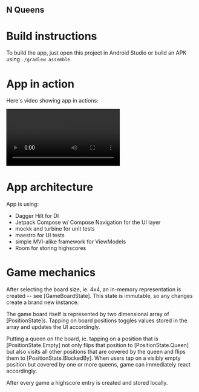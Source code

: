 ## N Queens


# Build instructions

To build the app, just open this project in Android Studio or build an APK using `./gradlew assemble`

# App in action

Here's video showing app in actions:

![](https://github.com/pelotasplus/nqueens/raw/41d0dd598e36b1137f7bc0a887b2880887a037f6/queens.webm)

# App architecture

App is using:

 - Dagger Hilt for DI
 - Jetpack Compose w/ Compose Navigation for the UI layer
 - mockk and turbine for unit tests
 - maestro for UI tests
 - simple MVI-alike framework for ViewModels
 - Room for storing highscores

# Game mechanics

After selecting the board size, ie. 4x4, an in-memory representation is created -- see [GameBoardState].
This state is immutable, so any changes create a brand new instance.

The game board itself is represented by two dimensional array of [PositionState]s.
Tapping on board positions toggles values stored in the array and updates the UI accordingly.

Putting a queen on the board, ie. tapping on a position that is [PositionState.Empty] not
only flips that position to [PositionState.Queen] but also visits all other positions that are covered by the queen
and flips them to [PositionState.BlockedBy].
When users tap on a visibly empty position but covered by one or more queens, game can immediately react accordingly.

After every game a highscore entry is created and stored locally.
